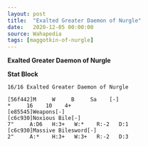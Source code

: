 ```yaml
---
layout: post
title:  "Exalted Greater Daemon of Nurgle"
date:   2020-12-05 00:00:00
source: Wahapedia
tags: [maggotkin-of-nurgle]
---
```


**Exalted Greater Daemon of Nurgle**

**Stat Block**
```
16/16 Exalted Greater Daemon of Nurgle
```

```
[56f442]M     W     B     Sa    [-]
*     16    10    4+    
[e85545]Weapons[-]
[c6c930]Noxious Bile[-]
7"     A:D6   H:3+   W:*    R:-2   D:1   
[c6c930]Massive Bilesword[-]
2"     A:*    H:3+   W:3+   R:-2   D:3   
```
    